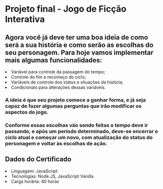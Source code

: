 # Projeto final - Jogo de Ficção Interativa

## Agora você já deve ter uma boa ideia de como será a sua história e como serão as escolhas do seu personagem. Para hoje vamos implementar mais algumas funcionalidades:

<li> Variável para controle da passagem do tempo; </li>
<li> Controle do fim e recomeço do ciclo; </li>
<li> Variáveis de controle dos status e situações da história; </li>
<li> Condicionais para alterações dessas variáveis. </li>

### A ideia é que seu projeto comece a ganhar forma, e já seja capaz de fazer algumas perguntas que irão modificar os aspectos do jogo.
### Conforme essas escolhas vão sendo feitas o tempo deve ir passando, e após um período determinado, deve-se encerrar o ciclo atual e começar um novo, com atualização do status do personagem e voltar às escolhas de ação.

## Dados do Certificado 
<li>Linguagem: JavaScript </li>
<li>Tecnologias: Node.JS, JavaScript Vanilla</li>
<li>Carga horária: 40 horas</li>
